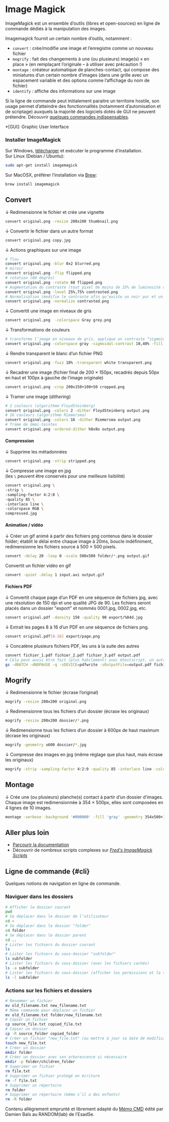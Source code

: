 # Image Magick

ImageMagick est un ensemble d’outils (libres et open-sources) en ligne de commande dédiés à la manipulation des images. 

Imagemagick fournit un certain nombre d’outils, notamment :

* `convert` : crée/modifie une image et l’enregistre comme un nouveau fichier
* `mogrify` : fait des changements à une (ou plusieurs) image(s) « en place » (en remplaçant l’originale – à utiliser avec précaution !)
* `montage` : créateur automatique de planches-contact, qui compose des miniatures d’un certain nombre d’images (dans une grille avec un espacement variable et des options comme l’affichage du nom de fichier)
* `identify` : affiche des informations sur une image

Si la ligne de commande peut initialement paraitre un territoire hostile, son usage permet d’atteindre des fonctionnalités (notamment d’automisation et de scriptage) auxquels la majorité des logiciels dotés de GUI ne peuvent prétendre. Découvrir [quelques commandes indispensables](#cli).

*[GUI]: Graphic User Interface

### Installer ImageMagick
Sur Windows, [télécharger](https://imagemagick.org/script/download.php#windows) et exécuter le programme d’installation.   
Sur Linux (Debian / Ubuntu):
```bash
sudo apt-get install imagemagick
```
Sur MacOSX, préférer l’installation via [Brew](https://brew.sh/):
```bash
brew install imagemagick
```

## Convert


↓ Redimensionne le fichier et crée une vignette
```bash
convert original.png -resize 200x200 thumbnail.png
```

↓ Convertir le fichier dans un autre format 
```bash
convert original.png copy.jpg
```

↓ Actions graphiques sur une image
```bash
# flou
convert original.png -blur 0x2 blurred.png
# miroir
convert original.png -flip flipped.png
# rotation (60 degrés)
convert original.png -rotate 60 flipped.png
# Augmentation du contraste (tout pixel de moins de 25% de luminosité devient noir, tout pixel de plus de 75% devient blanc)
convert original.png -level 25%,75% contrasted.png
# Normalisation (modifie le contraste afin qu’existe un noir pur et un blanc pur)
convert original.png -normalize contrasted.png
```
↓ Convertit une image en niveaux de gris
```bash
convert original.png  -colorspace Gray grey.png
```
↓ Transformations de couleurs

```bash
# transforme l’image en niveaux de gris, applique un contraste “sigmoïdal” et teinte l’image en bleu
convert original.png -colorspace gray -sigmoidal-contrast 10,40% -fill "#0000FF" -tint 100 output.png
```
↓ Rendre transparent le blanc d’un fichier PNG

```bash
convert original.png -fuzz 10% -transparent white transparent.png
```

↓ Recadrer une image (fichier final de 200 × 150px, recadrés depuis 50px en haut et 100px à gauche de l’image originale)
```bash
convert original.png -crop 200x150+100+50 cropped.png
```
↓ Tramer une image (*dithering*)

```bash
# 2 couleurs (algorithme FloydSteinberg)
convert original.png -colors 2 -dither FloydSteinberg output.png
# 16 couleurs (algorithme Riemersma)
convert original.png -colors 16 -dither Riemersma output.png
# Trame de demi-teintes
convert original.png -ordered-dither h8x8o output.png
```

#### Compression
↓ Supprime les métadonnées
```bash
convert original.png -strip stripped.png
```
↓ Compresse une image en jpg    
(les ` \ ` peuvent être conservés pour une meilleure lisibilité)

```bash
convert original.png \
-strip \
-sampling-factor 4:2:0 \
-quality 85 \
-interlace line \
-colorspace RGB \
compressed.jpg 
```

#### Animation / vidéo

↓ Créer un gif animé à partir des fichiers png contenus dans le dossier folder; établit le délai entre chaque image à 20ms, boucle indéfiniment, redimensionne les fichiers source à 500 × 500 pixels.
```bash
convert -delay 20 -loop 0 -scale 500x500 folder/*.png output.gif
```
Convertit un fichier vidéo en gif
```bash
convert -quiet -delay 1 input.avi output.gif
```

#### Fichiers PDF
↓ Convertit chaque page d’un PDF en une séquence de fichiers jpg, avec une résolution de 150 dpi et une qualité JPG de 90. Les fichiers seront placés dans un dossier "export" et nommés 0001.jpg, 0002.jpg, etc.
```bash
convert original.pdf -density 150 -quality 90 export/%04d.jpg
```

↓ Extrait les pages 8 à 16 d’un PDF en une séquence de fichiers png.
```bash
convert original.pdf[8-16] export/page.png
```

↓ Concatène plusieurs fichiers PDF, les uns à la suite des autres

```bash
convert fichier_1.pdf fichier_2.pdf fichier_3.pdf output.pdf
# Cela peut aussi être fait (plus habilement) avec Ghostscript, un autre outil CLI
gs -dBATCH -dNOPAUSE -q -sDEVICE=pdfwrite -sOutputFile=output.pdf fichier_1.pdf fichier_2.pdf fichier_3.pdf
```



## Mogrify

↓ Redimensionne le fichier (écrase l’original)
```bash
mogrify -resize 200x200 original.png 
```
↓ Redimensionne tous les fichiers d’un dossier (écrase les originaux)
```bash
mogrify -resize 200x200 dossier/*.png 
```
↓ Redimensionne tous les fichiers d’un dossier à 600px de haut maximum (écrase les originaux)
```bash
mogrify -geometry x600 dossier/*.jpg
```
↓ Compresse des images en jpg (même réglage que plus haut, mais écrase les originaux)
```bash
mogrify -strip -sampling-factor 4:2:0 -quality 85 -interlace line -colorspace RGB dossier/*.jpg 
```

## Montage
↓ Crée une (ou plusieurs) planche(s) contact à partir d’un dossier d’images. Chaque image est redimensionnée à 354 × 500px, elles sont composées en 4 lignes de 10 images. 
```bash
montage -verbose -background '#000000' -fill 'gray' -geometry 354x500+10+10 -tile 10x4 images/*.png planche-contact.jpg
```

## Aller plus loin

* [Parcourir la documentation](https://www.imagemagick.org/Usage/)
* Découvrir de nombreux scripts complexes sur [*Fred's ImageMagick Scripts*](http://www.fmwconcepts.com/imagemagick/index.php)


## Ligne de commande {#cli}

Quelques notions de navigation en ligne de commande.

### Naviguer dans les dossiers
```bash
# Afficher le dossier courant
pwd
# Se déplacer dans le dossier de l’utilisateur
cd ~ 
# Se déplacer dans le dossier "folder"
cd folder
# Se déplacer dans le dossier parent
cd ..
# Lister les fichiers du dossier courant
ls 
# Lister les fichiers du sous-dossier "subfolder"
ls subfolder
# Lister les fichiers du sous-dossier (avec les fichiers cachés)
ls -a subfolder
# Lister les fichiers du sous-dossier (afficher les permissions et la taille)
ls -l subfolder
```

### Actions sur les fichiers et dossiers
 
```bash
# Renommer un fichier 
mv old_filename.txt new_filename.txt
# Même commande pour déplacer un fichier 
mv old_filename.txt folder/new_filename.txt
# Copier un fichier
cp source_file.txt copied_file.txt
# Copier un dossier
cp -R source_folder copied_folder
# Créer un fichier "new_file.txt" (ou mettre à jour sa date de modification s’il existe)
touch new_file.txt
# Créer un dossier 
mkdir folder
# Créer un dossier avec son arborescence si nécessaire 
mkdir -p folder/children_folder
# Supprimer un fichier
rm file.txt
# Supprimer un fichier protégé en écriture
rm -f file.txt
# Supprimer un répertoire
rm folder
# Supprimer un répertoire (même s’il a des enfants)
rm -R folder
```

Contenu allègrement emprunté et librement adapté du [Mémo CMD](https://github.com/randomDam/memo_cmd) édité par Damien Baïs au RANDOM(lab) de l’EsadSe.